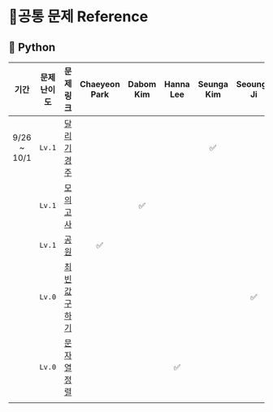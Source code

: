 # 📑공통 문제 Reference

## 🐍 Python
|기간|문제 난이도|문제 링크|Chaeyeon Park|Dabom Kim|Hanna Lee|Seunga Kim|Seounga Ji|
|:-----:|:-----:|:---:|:---:|:---:|:---:|:---:|:---:|
|9/26 ~ 10/1|`Lv.1` |[달리기 경주](https://school.programmers.co.kr/learn/courses/30/lessons/178871)| | | |✅| |
| |`Lv.1`|[모의고사](https://school.programmers.co.kr/learn/courses/30/lessons/42840) | |✅| | | |
| | `Lv.1`|[공원](https://school.programmers.co.kr/learn/courses/30/lessons/340198)|✅| | | | |
| |`Lv.0` |[최빈값 구하기](https://school.programmers.co.kr/learn/courses/30/lessons/120812)| | | | |✅|
| |`Lv.0` |[문자열 정렬](https://school.programmers.co.kr/learn/courses/30/lessons/120850)| | |✅ || |
| | | | | | | | |
